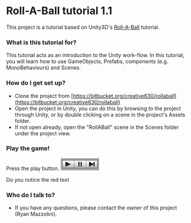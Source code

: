 # Roll-A-Ball tutorial 1.1 #
This project is a tutorial based on Unity3D's [Roll-A-Ball](https://unity3d.com/learn/tutorials/projects/roll-ball-tutorial) tutorial.

### What is this tutorial for? ###
This tutorial acts as an introduction to the Unity work-flow. In this tutorial, you will learn how to use GameObjects, Prefabs, components (e.g. MonoBehaviours) and Scenes.

### How do I get set up? ###
* Clone the project from [https://bitbucket.org/creative630/rollaball](https://bitbucket.org/creative630/rollaball)
* Open the project in Unity, you can do this by browsing to the project through Unity, or by double clicking on a scene in the project's Assets folder.
* If not open already, open the "RollABall" scene in the Scenes folder under the project view.

### Play the game! ###
Press the play button.
![Play button image here...](ReadMeImages/PlayPauseFrame.png)

Do you notice the red text

### Who do I talk to? ###
* If you have any questions, please contact the owner of this project (Ryan Mazzolini).